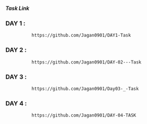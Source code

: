 ##### Task Link

### DAY 1 :

              https://github.com/Jagan0901/DAY1-Task

### DAY 2 :

              https://github.com/Jagan0901/DAY-02---Task

### DAY 3 :

              https://github.com/Jagan0901/Day03-_-Task

### DAY 4 :

              https://github.com/Jagan0901/DAY-04-TASK

